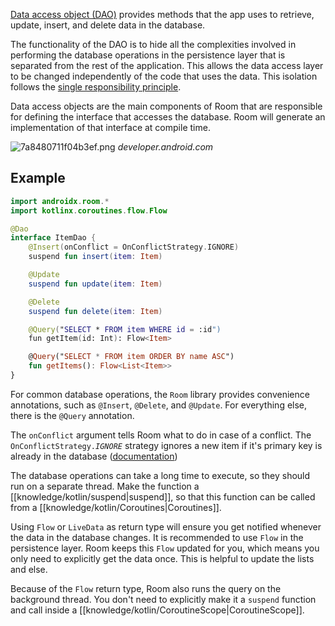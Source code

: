 [Data access object (DAO)](https://developer.android.com/training/data-storage/room/accessing-data) provides methods that the app uses to retrieve, update, insert, and delete data in the database.

The functionality of the DAO is to hide all the complexities involved in performing the database operations in the persistence layer that is separated from the rest of the application. This allows the data access layer to be changed independently of the code that uses the data. This isolation follows the [single responsibility principle](https://en.wikipedia.org/wiki/Single-responsibility_principle).

Data access objects are the main components of Room that are responsible for defining the interface that accesses the database. Room will generate an implementation of that interface at compile time.

![7a8480711f04b3ef.png](https://developer.android.com/codelabs/basic-android-kotlin-training-persisting-data-room/img/7a8480711f04b3ef.png)
_developer.android.com_

## Example

```kotlin
import androidx.room.*
import kotlinx.coroutines.flow.Flow

@Dao
interface ItemDao {
	@Insert(onConflict = OnConflictStrategy.IGNORE)
	suspend fun insert(item: Item)

	@Update
	suspend fun update(item: Item)

	@Delete
	suspend fun delete(item: Item)

	@Query("SELECT * FROM item WHERE id = :id")
	fun getItem(id: Int): Flow<Item>

	@Query("SELECT * FROM item ORDER BY name ASC")
	fun getItems(): Flow<List<Item>>
}
```

For common database operations, the `Room` library provides convenience annotations, such as `@Insert`, `@Delete`, and `@Update`. For everything else, there is the `@Query` annotation.

The `onConflict` argument tells Room what to do in case of a conflict. The `OnConflictStrategy.`_`IGNORE`_ strategy ignores a new item if it's primary key is already in the database ([documentation](https://developer.android.com/reference/androidx/room/OnConflictStrategy.html))

The database operations can take a long time to execute, so they should run on a separate thread. Make the function a [[knowledge/kotlin/suspend|suspend]], so that this function can be called from a [[knowledge/kotlin/Coroutines|Coroutines]].

Using `Flow` or `LiveData` as return type will ensure you get notified whenever the data in the database changes. It is recommended to use `Flow` in the persistence layer. Room keeps this `Flow` updated for you, which means you only need to explicitly get the data once. This is helpful to update the lists and else.

Because of the `Flow` return type, Room also runs the query on the background thread. You don't need to explicitly make it a `suspend` function and call inside a [[knowledge/kotlin/CoroutineScope|CoroutineScope]].
